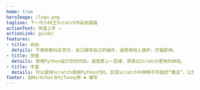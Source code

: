 ```yaml
---
home: true
heroImage: /logo.png
tagline: 下一代小码王Scratch作品拓展器
actionText: 快速上手 →
actionLink: guide/
features:
- title: 自由
  details: 不再依赖社区官方，自己编写自己的插件，或使用他人插件，开箱即用。
- title: 快速
  details: 使用Python运行您的代码，速度更上一层楼，获得比Scratch更快的体验。
- title: 丰富
  details: 可以使用Scratch调用Python代码，实现Scratch中种种不可能的“魔法”，让您的作品拥有无限可能。
footer: 由Markchai与hjfunny用 ❤️ 编写
---
```

